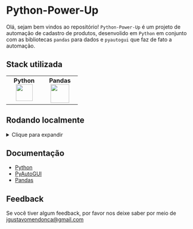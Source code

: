 # Python-Power-Up

Olá, sejam bem vindos ao repositório! `Python-Power-Up` é um projeto de automação de cadastro de produtos, desenvolido em `Python` em conjunto com as bibliotecas `pandas` para dados e `pyautogui` que faz de fato a automação.

## Stack utilizada

<table width="320px" align="center">
  <tbody>
    <tr valign="top">
      <td width="80px" align="center">
        <span><strong>Python</strong></span><br>
        <img height="45" src="https://cdn.jsdelivr.net/gh/devicons/devicon/icons/python/python-original.svg">
      </td>
      <td width="80px" align="center">
        <span><strong>Pandas</strong></span><br>
        <img height="50" src="https://cdn.jsdelivr.net/gh/devicons/devicon/icons/pandas/pandas-original.svg" />
      </td>
    </tr>
  </tbody>
</table>

## Rodando localmente
<details>
    <summary>Clique para expandir</summary>
<br>

- Clone o projeto

```bash
  git clone git@github.com:Joaogustavo789/Python-Power-Up.git
```

- Entre no diretório do projeto

```bash
  cd Python-Power-Up
```

- Criar um ambiente virtual:

```bash
python3 -m venv .venv
```

- Acessar o ambiente virtual:

```bash
source .venv/bin/activate
```

- Instalar as dependências dentro do ambiente virtual:

```bash
pip install nome_do_pacote
```

- Executar código python dentro do ambiente virtual:

```bash
python3 nome_do_arquivo.py
```

- Sair do ambiente virtual:

```bash
deactivate
```

</details>

## Documentação

- [Python](https://www.python.org/)
- [PyAutoGUI](https://pypi.org/project/PyAutoGUI/)
- [Pandas](https://pandas.pydata.org/)

## Feedback

Se você tiver algum feedback, por favor nos deixe saber por meio de jgustavomendonca@gmail.com
